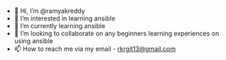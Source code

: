 - 👋 Hi, I’m @ramyakreddy
- 👀 I’m interested in learning ansible
- 🌱 I’m currently learning ansible
- 💞️ I’m looking to collaborate on any beginners learning experiences on using ansible
- 📫 How to reach me via my email - rkrgit13@gmail.com

<!---
ramyakreddy/ramyakreddy is a ✨ special ✨ repository because its `README.md` (this file) appears on your GitHub profile.
You can click the Preview link to take a look at your changes.
--->
